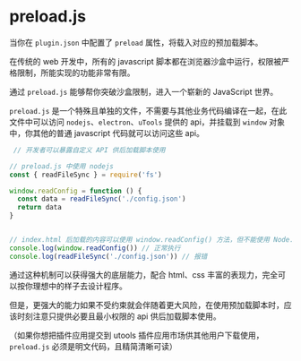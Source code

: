 # preload.js

当你在 `plugin.json` 中配置了 `preload` 属性，将载入对应的预加载脚本。

在传统的 web 开发中，所有的 javascript 脚本都在浏览器沙盒中运行，权限被严格限制，所能实现的功能非常有限。

通过 `preload.js` 能够帮你突破沙盒限制，进入一个崭新的 JavaScript 世界。

`preload.js` 是一个特殊且单独的文件，不需要与其他业务代码编译在一起，在此文件中可以访问 `nodejs`、`electron`、`uTools` 提供的 api，并挂载到 `window` 对象中，你其他的普通 javascript 代码就可以访问这些 api。

```javascript
 // 开发者可以暴露自定义 API 供后加载脚本使用

// preload.js 中使用 nodejs
const { readFileSync } = require('fs')

window.readConfig = function () {
  const data = readFileSync('./config.json')
  return data
}	


// index.html 后加载的内容可以使用 window.readConfig() 方法，但不能使用 Node.js 特性
console.log(window.readConfig()) // 正常执行
console.log(readFileSync('./config.json')) // 报错

```

通过这种机制可以获得强大的底层能力，配合 html、css 丰富的表现力，完全可以按你理想中的样子去设计程序。

但是，更强大的能力如果不受约束就会伴随着更大风险，在使用预加载脚本时，应该时刻注意只提供必要且最小权限的 api 供后加载脚本使用。

（如果你想把插件应用提交到 utools 插件应用市场供其他用户下载使用，`preload.js` 必须是明文代码，且精简清晰可读）
